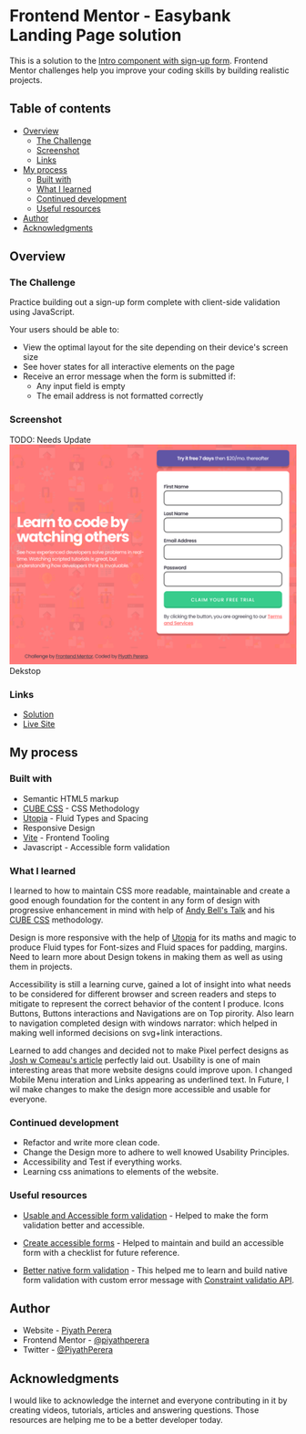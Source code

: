 # Frontend Mentor - Easybank Landing Page solution

This is a solution to the [Intro component with sign-up form](https://www.frontendmentor.io/challenges/intro-component-with-signup-form-5cf91bd49edda32581d28fd1). Frontend Mentor challenges help you improve your coding skills by building realistic projects.

## Table of contents

-   [Overview](#overview)
    -   [The Challenge](#the-challenge)
    -   [Screenshot](#screenshot)
    -   [Links](#links)
-   [My process](#my-process)
    -   [Built with](#built-with)
    -   [What I learned](#what-i-learned)
    -   [Continued development](#continued-development)
    -   [Useful resources](#useful-resources)
-   [Author](#author)
-   [Acknowledgments](#acknowledgments)

## Overview

### The Challenge
Practice building out a sign-up form complete with client-side validation using JavaScript.

Your users should be able to:

- View the optimal layout for the site depending on their device's screen size
- See hover states for all interactive elements on the page
- Receive an error message when the form is submitted if:
  - Any input field is empty
  - The email address is not formatted correctly

### Screenshot
TODO: Needs Update
![Desktop layout](./images/screenshot_desktop.png)
Dekstop

<!-- ![Mobile layout](./src/assets/images/screenshot_mobile.png) 
Mobile -->

### Links

-   [Solution](https://www.frontendmentor.io/solutions/easybank-landing-page-with-vite-cube-css-and-fluid-types-9fX7x5vExJ)
-   [Live Site](https://piyath-easybank-landing-page.netlify.app/)

## My process

### Built with

-   Semantic HTML5 markup
-   [CUBE CSS](https://cube.fyi/) - CSS Methodology
-   [Utopia](https://utopia.fyi/) - Fluid Types and Spacing
-   Responsive Design
-   [Vite](https://vitejs.dev/) - Frontend Tooling
-   Javascript - Accessible form validation

### What I learned

I learned to how to maintain CSS more readable, maintainable and create a good enough foundation for the content in any form of design with progressive enhancement in mind with help of [Andy Bell's Talk](https://www.youtube.com/watch?v=5uhIiI9Ld5M) and his [CUBE CSS](https://cube.fyi/) methodology.

Design is more responsive with the help of [Utopia](https://utopia.fyi/) for its maths and magic to produce Fluid types for Font-sizes and Fluid spaces for padding, margins. Need to learn more about Design tokens in making them as well as using them in projects.

Accessibility is still a learning curve, gained a lot of insight into what needs to be considered for different browser and screen readers and steps to mitigate to represent the correct behavior of the content I produce. Icons Buttons, Buttons interactions and Navigations are on Top pirority. Also learn to navigation completed design with windows narrator: which helped in making well informed decisions on svg+link interactions.

Learned to add changes and decided not to make Pixel perfect designs as [Josh w Comeau's article](https://www.joshwcomeau.com/css/pixel-perfection/) perfectly laid out. Usability is one of main interesting areas that more website designs could improve upon. I changed Mobile Menu interation and Links appearing as underlined text. In Future, I wil make changes to make the design more accessible and usable for everyone. 

### Continued development

- Refactor and write more clean code.
- Change the Design more to adhere to well knowed Usability Principles.
- Accessibility and Test if everything works.
- Learning css animations to elements of the website.

### Useful resources

-   [Usable and Accessible form validation](https://webaim.org/techniques/formvalidation/) - Helped to make the form validation better and accessible.

-   [Create accessible forms](https://www.a11yproject.com/posts/how-to-write-accessible-forms/#always-label-your-form-inputs) - Helped to maintain and build an accessible form with a checklist for future reference.

-   [Better native form validation](https://oliverjam.es/blog/better-native-form-validation/) - This helped me to learn and build native form validation with custom error message with [Constraint validatio API](https://developer.mozilla.org/en-US/docs/Web/Guide/HTML/Constraint_validation).

## Author

-   Website - [Piyath Perera](https://piyathperera.com.au)
-   Frontend Mentor - [@piyathperera](https://www.frontendmentor.io/profile/piyathperera)
-   Twitter - [@PiyathPerera](https://www.twitter.com/PiyathPerera)

## Acknowledgments

I would like to acknowledge the internet and everyone contributing in it by creating videos, tutorials, articles and answering questions. Those resources are helping me to be a better developer today.
